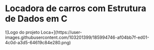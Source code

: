 <h1 text-align="center">Locadora de carros com Estrutura de Dados em C</h1>
![Logo do projeto Loca+](https://user-images.githubusercontent.com/103201399/185994746-af04bb7f-ed01-4c0d-a3d5-64619c84e280.png)
